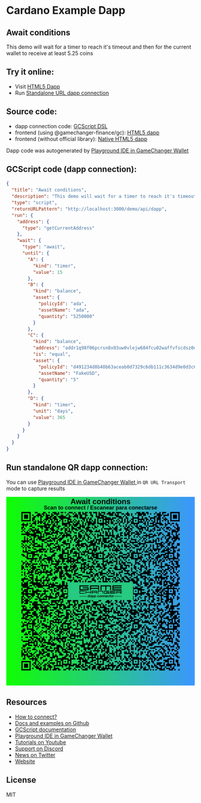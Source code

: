 
# Cardano Example Dapp

## **Await conditions**

This demo will wait for a timer to reach it's timeout and then for the current wallet to receive at least 5.25 coins


## Try it online: 

-  Visit [HTML5 Dapp](https://gamechangerfinance.github.io/gamechanger.wallet/examples/Await%20conditions.html)
-  Run [Standalone URL dapp connection](https://beta-wallet.gamechanger.finance/api/2/run/1-H4sIAAAAAAAAA3VRUY-bMAz-KxEve6nWACUtfevuNGnSNE3b7geYxJT00gCJgbJT__sSeredTjeEwPb32f5sPyWkyWCyTw4TaGKytUqTbq1PVolCL53uohsIvxrtmcJzyyZtDFvodesYMNJndIxa5hBkwzR98EusHYiBVYwatAs1GEwOzqGlkG8M0i1Loh6RATGD4IkVH7MiKNGLCJq7KO-mJPgOaXD24cfX70CELipriLr9em1aCaZpPe1zzvk6Sl1Dp9cKui4mDoH7lIBSDr2P5nPpI9LdTdThGbuukjjeKw4s_ioZLGkT44f4edRWBXCZP4AjmCGQ0yLkf3qFV2DASgwM8B6Xsl1rtJy_RBQUvCDf4Ix_I_0AoRnNIVBkRZiIJ9dQ-O79wi9TLVbal7uai046b3cXng8THw2eJrHb1HLg2QR1PdZeKv-bq9OxV-IkRl5LvrEFNseszObL6MNvRO_6_nzpa9tt52Gy27nPRj_bbeipYzsMMs1_JlObMs3yjdpVG16JHCRCxdU2z0opVJWmqcxFgEvkKpciFUKGN82rN-v4DI_48PP-zUqWZdy_c4XBxsslCmb_7ya5KK7x-QOlNm6u8AIAAA)

## Source code:

- dapp connection code: [GCScript DSL](Await%20conditions.gcscript)
- frontend (using @gamechanger-finance/gc): [HTML5 dapp](Await%20conditions.html)
- frontend (without official library): [Native HTML5 dapp](Await%20conditions_nolib.html)

Dapp code was autogenerated by [Playground IDE in GameChanger Wallet ](https://beta-wallet.gamechanger.finance/playground)

## GCScript code (dapp connection):
```json
{
  "title": "Await conditions",
  "description": "This demo will wait for a timer to reach it's timeout and then for the current wallet to receive at least 5.25 coins",
  "type": "script",
  "returnURLPattern": "http://localhost:3000/demo/api/dapp",
  "run": {
    "address": {
      "type": "getCurrentAddress"
    },
    "wait": {
      "type": "await",
      "until": {
        "A": {
          "kind": "timer",
          "value": 15
        },
        "B": {
          "kind": "balance",
          "asset": {
            "policyId": "ada",
            "assetName": "ada",
            "quantity": "5250000"
          }
        },
        "C": {
          "kind": "balance",
          "address": "addr1q98f06pcrsn8x03uw0vlejw684fcu02waffvfscdsz0djgqd6j6v0fc04n5ehg292yxvs292vesrqqmxqfnp7yuwn7yq2vsyn7",
          "is": "equal",
          "asset": {
            "policyId": "d491234d8b40b63aceab0d7329c6db111c3634d9e0d3c6166c66c13b",
            "assetName": "FakeUSD",
            "quantity": "5"
          }
        },
        "D": {
          "kind": "timer",
          "unit": "days",
          "value": 365
        }
      }
    }
  }
}
```

## Run standalone QR dapp connection: 

You can use [Playground IDE in GameChanger Wallet ](https://beta-wallet.gamechanger.finance/playground) in `QR URL Transport` mode to capture results

[![This GCScript/URL is too large! make it shorter uploading parts to GCFS. Unable to generate QR code](Await%20conditions.png)](https://gamechangerfinance.github.io/gamechanger.wallet/examples/Await%20conditions.png)

## Resources
- [How to connect?](https://www.npmjs.com/package/@gamechanger-finance/gc)
- [Docs and examples on Github](https://github.com/GameChangerFinance/gamechanger.wallet/)
- [GCScript documentation](https://beta-wallet.gamechanger.finance/doc/api/v2)
- [Playground IDE in GameChanger Wallet ](https://beta-wallet.gamechanger.finance/playground)
- [Tutorials on Youtube](https://www.youtube.com/@gamechanger.finance)
- [Support on Discord](https://discord.gg/vpbfyRaDKG)
- [News on Twitter](https://twitter.com/GameChangerOk)
- [Website](https://gamechanger.finance)

## License
MIT 
    
